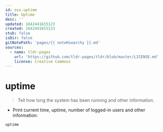 ```yaml
---
id: osx.uptime
title: Uptime
desc: ''
updated: 1642441815123
created: 1642441815123
stub: false
isDir: false
gitNotePath: 'pages/{{ noteHiearchy }}.md'
sources:
  - name: tldr-pages
    url: 'https://github.com/tldr-pages/tldr/blob/master/LICENSE.md'
    license: Creative Commons
---
```

# uptime

> Tell how long the system has been running and other information.

- Print current time, uptime, number of logged-in users and other information:

`uptime`

